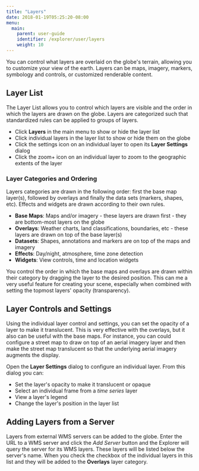 ```yaml
---
title: "Layers"
date: 2018-01-19T05:25:20-08:00
menu:
  main:
    parent: user-guide
    identifier: /explorer/user/layers
    weight: 10
---
```

You can control what layers are overlaid on the globe's terrain, allowing you to
customize your view of the earth. Layers can be maps, imagery, markers, symbology 
and controls, or customized renderable content.

## Layer List

The Layer List allows you to control which layers are visible and the order in 
which the layers are drawn on the globe. Layers are categorized such that 
standardized rules can be applied to groups of layers.

- Click __Layers__ in the main menu to show or hide the layer list
- Click individual layers in the layer list to show or hide them on the globe
- Click the settings icon on an individual layer to open its __Layer Settings__ dialog
- Click the zoom+ icon on an individual layer to zoom to the geographic extents of the layer


### Layer Categories and Ordering

Layers categories are drawn in the following order: first the base map layer(s), followed by 
overlays and finally the data sets (markers, shapes, etc). Effects and widgets are drawn
according to their own rules. 

- __Base Maps__: Maps and/or imagery - these layers are drawn first - they are bottom-most layers on the globe
- __Overlays__: Weather charts, land classifications, boundaries, etc - these layers are drawn on top of the base layer(s)
- __Datasets__: Shapes, annotations and markers are on top of the maps and imagery
- __Effects__: Day/night, atmosphere, time zone detection
- __Widgets__: View controls, time and location widgets

You control the order in which the base maps and overlays are drawn within their category by dragging 
the layer to the desired position. This can me a very useful feature for creating your scene, 
especially when combined with setting the topmost layers' opacity (transparency).

## Layer Controls and Settings

Using the individual layer control and settings, you can set the opacity of a layer to make it 
translucent. This is very effective with the overlays, but it also can be useful with the base maps.
For instance, you can could configure a street map to draw on top of an aerial imagery layer and 
then make the street map translucent so that the underlying aerial imagery augments the display.

Open the __Layer Settings__ dialog to configure an individual layer. From this dialog you can:

- Set the layer's opacity to make it translucent or opaque
- Select an individual frame from a _time series_ layer 
- View a layer's legend
- Change the layer's position in the layer list 

## Adding Layers from a Server

Layers from external WMS servers can be added to the globe.  Enter the URL to a WMS server and click
the _Add Server_ button and the Explorer will query the server for its WMS layers. These layers will
be listed below the server's name.  When you check the checkbox of the individual layers in this 
list and they will be added to the __Overlays__ layer category.

